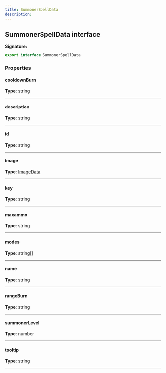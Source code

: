 ```yaml
---
title: SummonerSpellData
description: 
---
```


## SummonerSpellData interface



**Signature:**

```ts
export interface SummonerSpellData 
```

### Properties

#### cooldownBurn



**Type**: string

---

#### description



**Type**: string

---

#### id



**Type**: string

---

#### image



**Type**: [ImageData](/shieldbow/api/ImageData.md)

---

#### key



**Type**: string

---

#### maxammo



**Type**: string

---

#### modes



**Type**: string[]

---

#### name



**Type**: string

---

#### rangeBurn



**Type**: string

---

#### summonerLevel



**Type**: number

---

#### tooltip



**Type**: string

---

